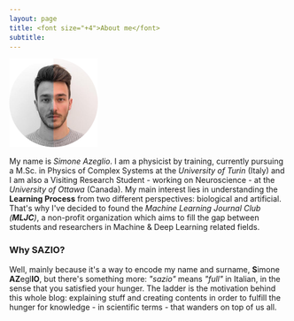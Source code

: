 ```yaml
---
layout: page
title: <font size="+4">About me</font>
subtitle: 
---
```


<img src="/assets/img/Me.png" width="160" height="160"/> 

My name is *Simone Azeglio*. I am a physicist by training, currently pursuing a M.Sc. in Physics of Complex Systems at the *University of Turin* (Italy) and I am also a Visiting Research Student - working on Neuroscience - at the *University of Ottawa* (Canada). My main interest lies in understanding the **Learning Process** from two different perspectives: biological and artificial. That's why I've decided to found the *Machine Learning Journal Club (**MLJC**)*, a non-profit organization which aims to fill the gap between students and researchers in Machine & Deep Learning related fields. 

### Why SAZIO? 
Well, mainly because it's a way to encode my name and surname, **S**imone **AZ**egl**IO**, but there's something more: *"sazio"* means *"full"* in Italian, in the sense that you satisfied your hunger. The ladder is the motivation behind this whole blog: explaining stuff and creating contents in order to fulfill the hunger for knowledge - in scientific terms - that wanders on top of us all. 
